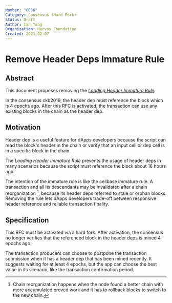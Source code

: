 ```yaml
---
Number: "0036"
Category: Consensus (Hard Fork)
Status: Draft
Author: Ian Yang
Organization: Nervos Foundation
Created: 2021-02-07
---
```


# Remove Header Deps Immature Rule

## Abstract

This document proposes removing the *[Loading Header Immature Rule]*.

[Loading Header Immature Rule]: ../0009-vm-syscalls/0009-vm-syscalls.md#loading-header-immature-error

In the consensus ckb2019, the header dep must reference the block which is 4 epochs ago. After this RFC is activated, the transaction can use any existing blocks in the chain as the header dep.

## Motivation

Header dep is a useful feature for dApps developers because the script can read the block's header in the chain or verify that an input cell or dep cell is in a specific block in the chain.

The *Loading Header Immature Rule* prevents the usage of header deps in many scenarios because the script must reference the block about 16 hours ago.

The intention of the immature rule is like the cellbase immature rule. A transaction and all its descendants may be invalidated after a chain reorganization [^1], because its header deps referred to stale or orphan blocks. Removing the rule lets dApps developers trade-off between responsive header reference and reliable transaction finality.

[^1]: Chain reorganization happens when the node found a better chain with more accumulated proved work and it has to rollback blocks to switch to the new chain.

## Specification

This RFC must be activated via a hard fork. After activation, the consensus no longer verifies that the referenced block in the header deps is mined 4 epochs ago.

The transaction producers can choose to postpone the transaction submission when it has a header dep that has been mined recently. It suggests waiting for at least 4 epochs, but the app can choose the best value in its scenario, like the transaction confirmation period.
